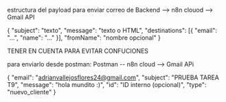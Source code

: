 estructura del payload para enviar correo de Backend --> n8n clouod --> Gmail API

{
  "subject": "texto",
  "message": "texto o HTML",
  "destinations": [{ "email": "...", "name": "..." }],
  "fromName": "nombre opcional"
}




TENER EN CUENTA PARA EVITAR CONFUCIONES






para enviarlo desde postman: Postman -- n8n cloud --> Gmail APi

{
  "email": "adrianvallejosflores24@gmail.com",
  "subject": "PRUEBA TAREA T9",
  "message": "<html>hola mundito :)</html>", 
  "id": "ID interno (opcional)",
  "type": "nuevo_cliente" 
}

